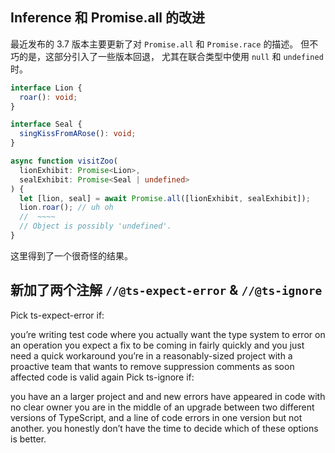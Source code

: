## Inference 和 Promise.all 的改进

最近发布的 3.7 版本主要更新了对 `Promise.all` 和 `Promise.race` 的描述。 但不巧的是，这部分引入了一些版本回退， 尤其在联合类型中使用 `null` 和 `undefined` 时。

```typescript
interface Lion {
  roar(): void;
}

interface Seal {
  singKissFromARose(): void;
}

async function visitZoo(
  lionExhibit: Promise<Lion>,
  sealExhibit: Promise<Seal | undefined>
) {
  let [lion, seal] = await Promise.all([lionExhibit, sealExhibit]);
  lion.roar(); // uh oh
  //  ~~~~
  // Object is possibly 'undefined'.
}
```

这里得到了一个很奇怪的结果。

## 新加了两个注解 `//@ts-expect-error` & `//@ts-ignore`
Pick ts-expect-error if:

you’re writing test code where you actually want the type system to error on an operation
you expect a fix to be coming in fairly quickly and you just need a quick workaround
you’re in a reasonably-sized project with a proactive team that wants to remove suppression comments as soon affected code is valid again
Pick ts-ignore if:

you have an a larger project and and new errors have appeared in code with no clear owner
you are in the middle of an upgrade between two different versions of TypeScript, and a line of code errors in one version but not another.
you honestly don’t have the time to decide which of these options is better.


